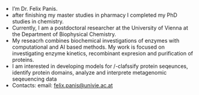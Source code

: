 - I’m Dr. Felix Panis.
- after finishing my master studies in pharmacy I completed my PhD studies in chemistry.
- Currently, I am a postdoctoral researcher at the University of Vienna at the Department of Biophysical Chemistry.
- My reseacrh combines biochemical investigations of enzymes with computational and AI based methods. My work is focused on investigating enzyme kinetics, recombinant expresion and purification of proteins.
- I am interested in developing models for
  /-clafssify protein seqeunces, identify protein domains, analyze and interprete metagenomic seqeuencing data
- Contacts:
  email: felix.panis@univie.ac.at


<!---
FelixP91/FelixP91 is a ✨ special ✨ repository because its `README.md` (this file) appears on your GitHub profile.
You can click the Preview link to take a look at your changes.
--->
